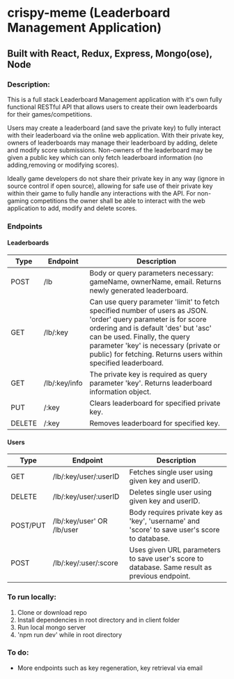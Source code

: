 # crispy-meme (Leaderboard Management Application)

## Built with React, Redux, Express, Mongo(ose), Node

### Description:

This is a full stack Leaderboard Management application with it's own fully functional RESTful API that allows users to create their own leaderboards for their games/competitions.

Users may create a leaderboard (and save the private key) to fully interact with their leaderboard via the online web application. With their private key, owners of leaderboards may manage their leaderboard by adding, delete and modify score submissions. Non-owners of the leaderboard may be given a public key which can only fetch leaderboard information (no adding,removing or modifying scores).

Ideally game developers do not share their private key in any way (ignore in source control if open source), allowing for safe use of their private key within their game to fully handle any interactions with the API. For non-gaming competitions the owner shall be able to interact with the web application to add, modify and delete scores.

### Endpoints

#### Leaderboards
Type | Endpoint | Description
-----|----|------------------
POST |/lb | Body or query parameters necessary: gameName, ownerName, email. Returns newly generated leaderboard.
GET | /lb/:key | Can use query parameter 'limit' to fetch specified number of users as JSON. 'order' query parameter is for score ordering and is default 'des' but 'asc' can be used. Finally, the query parameter 'key' is necessary (private or public) for fetching. Returns users within specified leaderboard.
GET | /lb/:key/info | The private key is required as query parameter 'key'. Returns leaderboard information object.
PUT | /:key | Clears leaderboard for specified private key.
DELETE | /:key | Removes leaderboard for specified key.

#### Users
Type | Endpoint | Description
-----|----|------------------
GET | /lb/:key/user/:userID | Fetches single user using given key and userID.
DELETE | /lb/:key/user/:userID | Deletes single user using given key and userID.
POST/PUT | /lb/:key/user' OR /lb/user | Body requires private key as 'key', 'username' and 'score' to save user's score to database.
POST | /lb/:key/:user/:score | Uses given URL parameters to save user's score to database. Same result as previous endpoint.

### To run locally:

1.  Clone or download repo
2.  Install dependencies in root directory and in client folder
3.  Run local mongo server
4.  'npm run dev' while in root directory

### To do:

- More endpoints such as key regeneration, key retrieval via email

